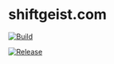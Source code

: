 # shiftgeist.com

[![Build](https://github.com/shiftgeist/shiftgeist.com/actions/workflows/ci.yml/badge.svg?branch=main)](https://github.com/shiftgeist/shiftgeist.com/actions/workflows/ci.yml)

[![Release](https://github.com/shiftgeist/shiftgeist.com/actions/workflows/release.yml/badge.svg?branch=main)](https://github.com/shiftgeist/shiftgeist.com/actions/workflows/release.yml)
